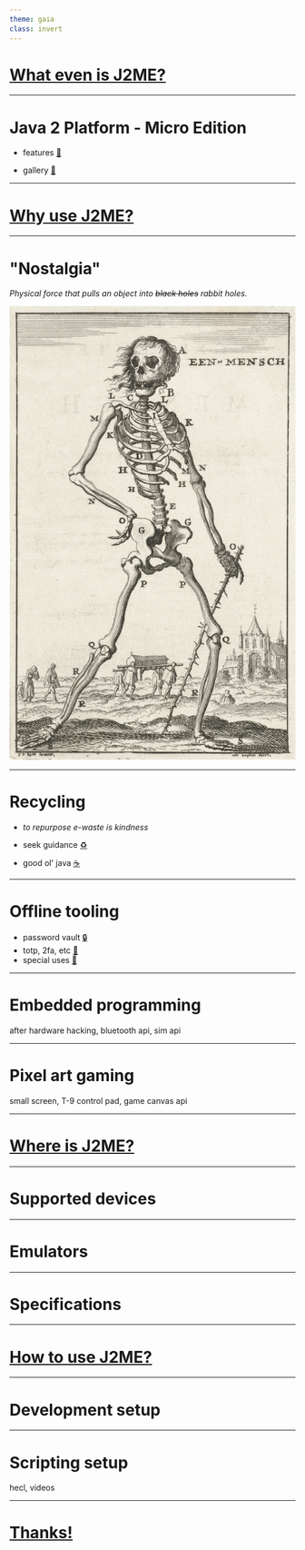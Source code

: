 ```yaml
---
theme: gaia
class: invert
---
```


<a href="/" target="_blank"><h1>What even is J2ME?</h1></a>

---

# Java 2 Platform - Micro Edition

- features <a href="https://en.wikipedia.org/wiki/Java_Platform,_Micro_Edition#Main_extensions" target="_blank">🍴</a>

- gallery <a href="https://duckduckgo.com/?q=j2me+screenshots&iar=images" target="_blank">📸</a>

---

<a href="/" target="_blank"><h1>Why use J2ME?</h1></a>

---

# "Nostalgia"

_Physical force that pulls an object into ~~black holes~~ rabbit holes._

![bg left:40%](nostalgia.jpg)

---

# Recycling

- _to repurpose e-waste is kindness_

- seek guidance <a href="https://lpcwiki.miraheze.org/wiki/Developing_for_old_phones" target="_blank">♻️</a>

- good ol' java <a href="https://www.oracle.com/java/technologies/javame-embedded/javame-embedded-documentation.html" target="_blank">☕</a>

---

# Offline tooling

- password vault <a href="https://www.bouncycastle.org/download/bouncy-castle-java/#latest" target="_blank">🔒</a>
- totp, 2fa, etc <a href="https://github.com/baumschubser/hotpants?tab=readme-ov-file#hotpants" target="_blank">🎲</a>
- special uses <a href="https://duckduckgo.com/?q=android+measurement+apps&iar=images" target="_blank">📐</a>

---

# Embedded programming

after hardware hacking, bluetooth api, sim api

---

# Pixel art gaming

small screen, T-9 control pad, game canvas api

---

<a href="/" target="_blank"><h1>Where is J2ME?</h1></a>

---

# Supported devices

---

# Emulators

---

# Specifications

---

<a href="/" target="_blank"><h1>How to use J2ME?</h1></a>

---

# Development setup

---

# Scripting setup

hecl, videos

---

<a href="/" target="_blank"><h1>Thanks!</h1></a>
